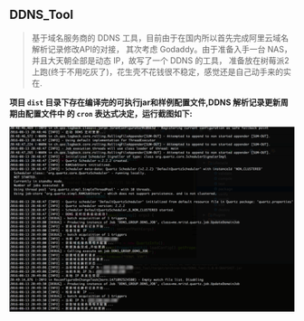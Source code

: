 ## DDNS_Tool

> 基于域名服务商的 DDNS 工具，目前由于在国内所以首先完成阿里云域名解析记录修改API的对接，
> 其次考虑 Godaddy。由于准备入手一台 NAS，并且大天朝全部是动态 IP，故写了一个 DDNS 的工具，
> 准备放在树莓派2上跑(终于不用吃灰了)，花生壳不花钱很不稳定，感觉还是自己动手来的实在.

**项目 `dist` 目录下存在编译完的可执行jar和样例配置文件,DDNS 解析记录更新周期由配置文件中
的 `cron` 表达式决定，运行截图如下:**

![DDNS_TOOL](DDNS_TOOL.png)


